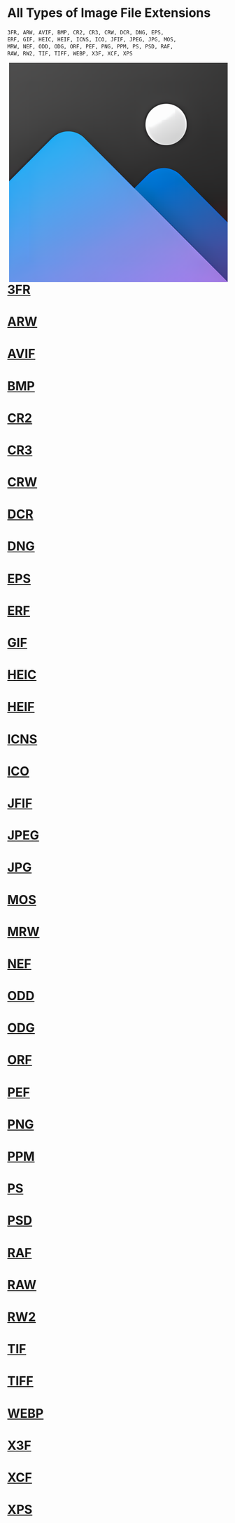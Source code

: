 # All Types of Image File Extensions


```git
3FR, ARW, AVIF, BMP, CR2, CR3, CRW, DCR, DNG, EPS,
ERF, GIF, HEIC, HEIF, ICNS, ICO, JFIF, JPEG, JPG, MOS,
MRW, NEF, ODD, ODG, ORF, PEF, PNG, PPM, PS, PSD, RAF,
RAW, RW2, TIF, TIFF, WEBP, X3F, XCF, XPS
```


<img src="https://github.com/MRCYODev/All-Image-Extentions/blob/main/Image%20Extention.png?raw=true" width="500" align="right">

# [3FR](/3FR.md)
# [ARW](/ARW.md)
# [AVIF](/AVIF.md)
# [BMP](/BMP.md)
# [CR2](/CR2.md)
# [CR3](/CR3.md)
# [CRW](/CRW.md)
# [DCR](/DCR.md)
# [DNG](/DNG.md)
# [EPS](/EPS.md)
# [ERF](/ERF.md)
# [GIF](/GIF.md)
# [HEIC](/HEIC.md)
# [HEIF](/HEIF.md)
# [ICNS](/ICNS.md)
# [ICO](/ICO.md)
# [JFIF](/JFIF.md)
# [JPEG](/JPEG.md)
# [JPG](/JPG.md)
# [MOS](/MOS.md)
# [MRW](/MRW.md)
# [NEF](/NEF.md)
# [ODD](/ODD.md)
# [ODG](/ODG.md)
# [ORF](/ORF.md)
# [PEF](/PEF.md)
# [PNG](/PNG.md)
# [PPM](/PPM.md)
# [PS](/PS.md)
# [PSD](/PSD.md)
# [RAF](/RAF.md)
# [RAW](/RAW.md)
# [RW2](/RW2.md)
# [TIF](/TIF.md)
# [TIFF](/TIFF.md)
# [WEBP](/WEBP.md)
# [X3F](/X3F.md)
# [XCF](/XCF.md)
# [XPS](/XPS.md)




